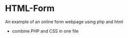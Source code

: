 # HTML-Form
An example of an online form webpage using php and html
- combine PHP and CSS in one file
